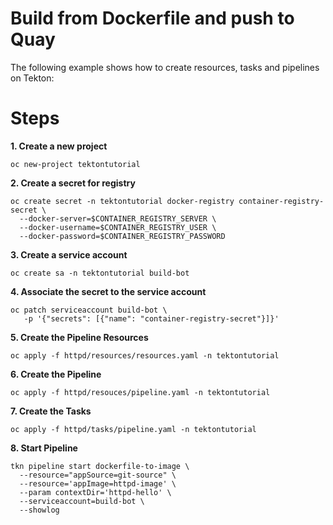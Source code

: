 # Build from Dockerfile and push to Quay

The following example shows how to create resources, tasks and pipelines on Tekton:

# Steps

**1. Create a new project**
```
oc new-project tektontutorial
```
**2. Create a secret for registry**

```
oc create secret -n tektontutorial docker-registry container-registry-secret \
  --docker-server=$CONTAINER_REGISTRY_SERVER \
  --docker-username=$CONTAINER_REGISTRY_USER \
  --docker-password=$CONTAINER_REGISTRY_PASSWORD
```

**3. Create a service account**
```
oc create sa -n tektontutorial build-bot
```
**4. Associate the secret to the service account**
```
oc patch serviceaccount build-bot \
   -p '{"secrets": [{"name": "container-registry-secret"}]}'
```    
**5. Create the Pipeline Resources**
```
oc apply -f httpd/resources/resources.yaml -n tektontutorial
```
**6. Create the Pipeline**
```
oc apply -f httpd/resouces/pipeline.yaml -n tektontutorial
```
**7. Create the Tasks**
```
oc apply -f httpd/tasks/pipeline.yaml -n tektontutorial
```
**8. Start Pipeline**
```
tkn pipeline start dockerfile-to-image \
  --resource="appSource=git-source" \
  --resource='appImage=httpd-image' \
  --param contextDir='httpd-hello' \
  --serviceaccount=build-bot \
  --showlog
```    
